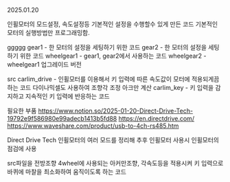 2025.01.20

인휠모터의 모드설정, 속도설정등 기본적인 설정을 수행할수 있게 만든 코드
기본적인 모터의 실행방법만 프로그래밍함.

ggggg
  gear1 - 한 모터의 설정을 세팅하기 위한 코드
  gear2 - 한 모터의 설정을 세팅하기 위한 코드
  wheelgear1 - gear1, gear2에서 사용하는 코드
  wheelgear2 - wheelgear1 업그레이드 버전 

src
  carlim_drive - 인휠모터를 이용해서 키 입력에 따른 속도값이 모터에 적용되게끔 하는 코드 다이나믹셀도 사용하여 조향각 조정 아크만 계산
  carlim_key - 키 입력을 감지하고 지속적인 키 입력에 반응하는 코드


필요한 부품
https://www.notion.so/2025-01-20-Direct-Drive-Tech-19792e9f586980e99adecb1413b5fd88
https://en.directdrive.com/
https://www.waveshare.com/product/usb-to-4ch-rs485.htm

Direct Drive Tech 인휠모터의 여러 모드를 정리해
추후 인휠모터 사용시 인휠모터의 점검에 사용

src파일을 전방조향 4wheel에 사용되는 아커만조향, 각속도등을 적용시켜 키 입력으로 바퀴에 마찰을 최소화하여 움직이도록 하는 코드
